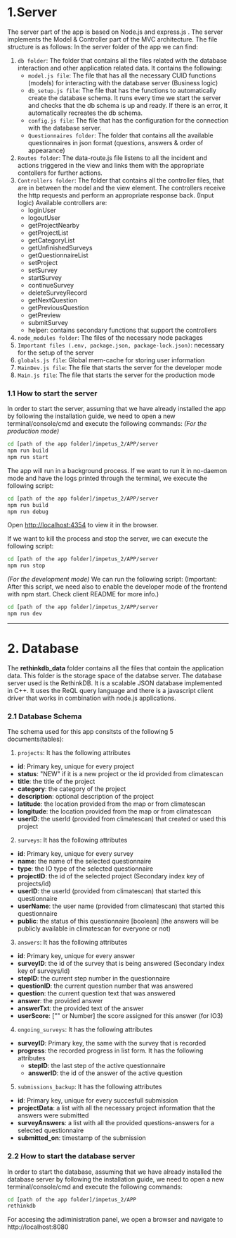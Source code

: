# 1.Server
The server part of the app is based on Node.js and express.js . The server implements the Model & Controller part of the MVC architecture. The file structure is as follows:
In the server folder of the app we can find:
1. `db folder`: The folder that contains all the files related with the database interaction and other application related data. It contains the following:
    - `model.js file`: The file that has all the necessary CUID functions (models) for interacting with the database server (Business logic)
    - `db_setup.js file`: The file that has the functions to automatically create the database schema. It runs every time we start the server and checks that the db schema is up and ready. If there is an error, it automatically recreates the db schema.
    - `config.js file`: The file that has the configuration for the connection with the database server.
    - `Questionnaires folder`: The folder that contains all the available questionnaires in json format (questions, answers & order of appearance)
2. `Routes folder`: The data-route.js file listens to all the incident and actions triggered in the view and links them with the appropriate contollers for further actions.
3. `Controllers folder`: The folder that contains all the controller files, that are in between the model and the view element. The controllers receive the http requests and perform an appropriate response back. (Input logic) Available controllers are:
    - loginUser
    - logoutUser
    - getProjectNearby
    - getProjectList
    - getCategoryList
    - getUnfinishedSurveys
    - getQuestionnaireList
    - setProject
    - setSurvey
    - startSurvey
    - continueSurvey
    - deleteSurveyRecord
    - getNextQuestion
    - getPreviousQuestion
    - getPreview
    - submitSurvey
    - helper: contains secondary functions that support the controllers
4. `node_modules folder`: The files of the necessary node packages
5. `Important files (.env, package.json, package-lock.json)`: necessary for the setup of the server
6. `globals.js file`: Global mem-cache for storing user information 
7. `MainDev.js file`: The file that starts the server for the developer mode
8. `Main.js file`: The file that starts the server for the production mode

### 1.1 How to start the server
In order to start the server, assuming that we have already installed the app by following the installation guide, we need to open a new terminal/console/cmd and execute the following commands: 
_(For the production mode)_
```sh
cd [path of the app folder]/impetus_2/APP/server
npm run build
npm run start
```
The app will run in a background process. If we want to run it in no-daemon mode and have the logs printed through the terminal, we execute the following script:
```sh
cd [path of the app folder]/impetus_2/APP/server
npm run build
npm run debug
```
Open [http://localhost:4354](http://localhost:4354) to view it in the browser.

If we want to kill the process and stop the server, we can execute the following script:
```sh
cd [path of the app folder]/impetus_2/APP/server
npm run stop
```

_(For the development mode)_
We can run the following script: (Important: After this script, we need also to enable the developer mode of the frontend with npm start. Check client README for more info.)
```sh
cd [path of the app folder]/impetus_2/APP/server
npm run dev
```

---

# 2. Database
The __rethinkdb_data__ folder contains all the files that contain the application data. This folder is the storage space of the databse server.
The database server used is the RethinkDB. It is a scalable JSON database implemented in C++. It uses the ReQL query language and there is a javascript client driver that works in combination with node.js applications.

### 2.1 Database Schema
The schema used for this app consitsts of the following 5 documents(tables):
1. `projects`: It has the following attributes
- __id__: Primary key, unique for every project
- __status__: "NEW" if it is a new project or the id provided from climatescan
- __title__: the title of the project
- __category__: the category of the project
- __description__: optional description of the project
- __latitude__: the location provided from the map or from climatescan
- __longitude__: the location provided from the map or from climatescan
- __userID__: the userId (provided from climatescan) that created or used this project

2. `surveys`: It has the following attributes
- __id__: Primary key, unique for every survey
- __name__: the name of the selected questionnaire
- __type__: the IO type of the selected questionnaire
- __projectID__: the id of the selected project (Secondary index key of projects/id)
- __userID__: the userId (provided from climatescan) that started this questionnaire
- __userName__: the user name (provided from climatescan) that started this questionnaire
- __public__: the status of this questionnaire [boolean] (the answers will be publicly available in climatescan for everyone or not)

3. `answers`: It has the following attributes
- __id__: Primary key, unique for every answer
- __surveyID__: the id of the survey that is being answered (Secondary index key of surveys/id)
- __stepID__: the current step number in the questionnaire
- __questionID__: the current question number that was answered
- __question__: the current question text that was answered
- __answer__: the provided answer
- __answerTxt__: the provided text of the answer
- __userScore__: ["" or Number] the score assigned for this answer (for IO3) 

4. `ongoing_surveys`: It has the following attributes
- __surveyID__: Primary key, the same with the survey that is recorded
- __progress__: the recorded progress in list form. It has the following attributes
    - __stepID__: the last step of the active questionnaire 
    - __answerID__: the id of the answer of the active question

5. `submissions_backup`: It has the following attributes
- __id__: Primary key, unique for every succesfull submission
- __projectData__: a list with all the necessary project information that the answers were submitted
- __surveyAnswers__: a list with all the provided questions-answers for a selected questionnaire
- __submitted_on__: timestamp of the submission

### 2.2 How to start the database server
In order to start the database, assuming that we have already installed the database server by following the installation guide, we need to open a new terminal/console/cmd and execute the following commands:
```sh
cd [path of the app folder]/impetus_2/APP
rethinkdb
```
For accesing the adiministration panel, we open a browser and navigate to http://localhost:8080